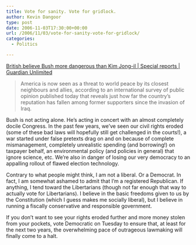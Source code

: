 ```yaml
---
title: Vote for sanity. Vote for gridlock.
author: Kevin Dangoor
type: post
date: 2006-11-03T17:30:00+00:00
url: /2006/11/03/vote-for-sanity-vote-for-gridlock/
categories:
  - Politics

---
```

[British believe Bush more dangerous than Kim Jong-il | Special reports | Guardian Unlimited][1]

> America is now seen as a threat to world peace by its closest neighbours and allies, according to an international survey of public opinion published today that reveals just how far the country&#8217;s reputation has fallen among former supporters since the invasion of Iraq.

Bush is not acting alone. He&#8217;s acting in concert with an almost completely docile Congress. In the past few years, we&#8217;ve seen our civil rights eroded (some of these bad laws will hopefully still get challenged in the courts!), a war started under false pretexts drag on and on because of complete mismanagement, completely unrealistic spending (and borrowing!) on taxpayer behalf, an environmental policy (and policies in general) that ignore science, etc. We&#8217;re also in danger of losing our very democracy to an appalling rollout of flawed election technology.
  
Contrary to what people might think, I am not a liberal. Or a Democrat. In fact, I am somewhat ashamed to admit that I&#8217;m a registered Republican. If anything, I tend toward the Libertarians (though not far enough that way to actually vote for Libertarians). I believe in the basic freedoms given to us by the Constitution (which I guess makes me socially liberal), but I believe in running a fiscally conservative and responsible government.

If you don&#8217;t want to see your rights eroded further and more money stolen from your pockets, vote Democratic on Tuesday to ensure that, at least for the next two years, the overwhelming pace of outrageous lawmaking will finally come to a halt.

 [1]: http://www.guardian.co.uk/usa/story/0,,1938434,00.html?gusrc=rss&feed=12